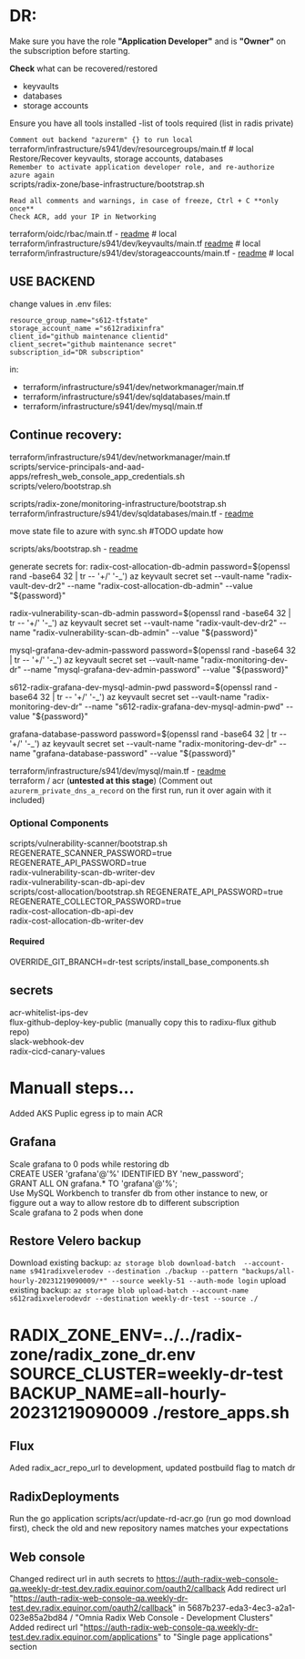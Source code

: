 # DR:

Make sure you have the role **"Application Developer"** and is **"Owner"** on the subscription before starting.

**Check** what can be recovered/restored

- keyvaults
- databases
- storage accounts

Ensure you have all tools installed -list of tools required (list in radis private)


`Comment out backend "azurerm" {} to run local`  
terraform/infrastructure/s941/dev/resourcegroups/main.tf # local  
Restore/Recover keyvaults, storage accounts, databases  
```Remember to activate application developer role, and re-authorize azure again```  
scripts/radix-zone/base-infrastructure/bootstrap.sh  
```
Read all comments and warnings, in case of freeze, Ctrl + C **only once**
Check ACR, add your IP in Networking
```  
terraform/oidc/rbac/main.tf - [readme](../oidc/rbac/readme.md) # local  
terraform/infrastructure/s941/dev/keyvaults/main.tf [readme](../infrastructure/s941/dev/keyvaults/readme.md) # local  
terraform/infrastructure/s941/dev/storageaccounts/main.tf - [readme](../infrastructure/s941/dev/storageaccounts/readme.md) # local  

## USE BACKEND
change values in .env files:
```
resource_group_name="s612-tfstate"
storage_account_name ="s612radixinfra"
client_id="github maintenance clientid"
client_secret="github maintenance secret"
subscription_id="DR subscription"
```
in:
- terraform/infrastructure/s941/dev/networkmanager/main.tf  
- terraform/infrastructure/s941/dev/sqldatabases/main.tf  
- terraform/infrastructure/s941/dev/mysql/main.tf  

## Continue recovery: 

terraform/infrastructure/s941/dev/networkmanager/main.tf  
scripts/service-principals-and-aad-apps/refresh_web_console_app_credentials.sh  
scripts/velero/bootstrap.sh  

scripts/radix-zone/monitoring-infrastructure/bootstrap.sh  
terraform/infrastructure/s941/dev/sqldatabases/main.tf - [readme](../infrastructure/s941/dev/sqldatabases/readme.md)  

move state file to azure with sync.sh #TODO update how

scripts/aks/bootstrap.sh - [readme](../scripts/aks/readme.md)

generate secrets for:
radix-cost-allocation-db-admin password=$(openssl rand -base64 32 | tr -- '+/' '-_')  
    az keyvault secret set --vault-name "radix-vault-dev-dr2" --name "radix-cost-allocation-db-admin" --value "${password}"  
    
radix-vulnerability-scan-db-admin password=$(openssl rand -base64 32 | tr -- '+/' '-_')  
    az keyvault secret set --vault-name "radix-vault-dev-dr2" --name "radix-vulnerability-scan-db-admin" --value "${password}"  
    
mysql-grafana-dev-admin-password password=$(openssl rand -base64 32 | tr -- '+/' '-_')  
    az keyvault secret set --vault-name "radix-monitoring-dev-dr" --name "mysql-grafana-dev-admin-password" --value "${password}"  
    
s612-radix-grafana-dev-mysql-admin-pwd password=$(openssl rand -base64 32 | tr -- '+/' '-_')  
    az keyvault secret set --vault-name "radix-monitoring-dev-dr" --name "s612-radix-grafana-dev-mysql-admin-pwd" --value "${password}"  
    
grafana-database-password password=$(openssl rand -base64 32 | tr -- '+/' '-_')  
    az keyvault secret set --vault-name "radix-monitoring-dev-dr" --name "grafana-database-password" --value "${password}"  


terraform/infrastructure/s941/dev/mysql/main.tf - [readme](../infrastructure/s941/dev/mysql/readme.md)  
terraform / acr (**untested at this stage**) (Comment out `azurerm_private_dns_a_record` on the first run, run it over again with it included)   

### Optional Components
scripts/vulnerability-scanner/bootstrap.sh REGENERATE_SCANNER_PASSWORD=true REGENERATE_API_PASSWORD=true  
    radix-vulnerability-scan-db-writer-dev  
    radix-vulnerability-scan-db-api-dev  
scripts/cost-allocation/bootstrap.sh REGENERATE_API_PASSWORD=true REGENERATE_COLLECTOR_PASSWORD=true  
    radix-cost-allocation-db-api-dev  
    radix-cost-allocation-db-writer-dev  

#### Required
OVERRIDE_GIT_BRANCH=dr-test scripts/install_base_components.sh  

## secrets
acr-whitelist-ips-dev  
flux-github-deploy-key-public (manually copy this to radixu-flux github repo)  
slack-webhook-dev  
radix-cicd-canary-values  

# Manuall steps...
Added AKS Puplic egress ip to main ACR

## Grafana
Scale grafana to 0 pods while restoring db  
CREATE USER 'grafana'@'%' IDENTIFIED BY 'new_password';  
GRANT ALL ON grafana.* TO 'grafana'@'%';  
Use MySQL Workbench to transfer db from other instance to new, or figgure out a way to allow restore db to different subscription  
Scale grafana to 2 pods when done

## Restore Velero backup
Download existing backup: `az storage blob download-batch  --account-name s941radixvelerodev --destination ./backup --pattern "backups/all-hourly-20231219090009/*" --source weekly-51 --auth-mode login`
upload existing backup: `az storage blob upload-batch --account-name s612radixvelerodevdr --destination weekly-dr-test --source ./`
# RADIX_ZONE_ENV=../../radix-zone/radix_zone_dr.env SOURCE_CLUSTER=weekly-dr-test BACKUP_NAME=all-hourly-20231219090009 ./restore_apps.sh

## Flux
Aded radix_acr_repo_url to development, updated postbuild flag to match dr

## RadixDeployments
Run the go application scripts/acr/update-rd-acr.go (run go mod download first), check the old and new repository names matches your expectations

## Web console
Changed redirect url in auth secrets to https://auth-radix-web-console-qa.weekly-dr-test.dev.radix.equinor.com/oauth2/callback
Add redirect url "https://auth-radix-web-console-qa.weekly-dr-test.dev.radix.equinor.com/oauth2/callback" in 5687b237-eda3-4ec3-a2a1-023e85a2bd84 / "Omnia Radix Web Console - Development Clusters"
Added redirect url "https://auth-radix-web-console-qa.weekly-dr-test.dev.radix.equinor.com/applications" to "Single page applications" section
